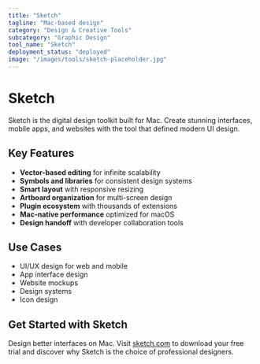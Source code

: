 ```yaml
---
title: "Sketch"
tagline: "Mac-based design"
category: "Design & Creative Tools"
subcategory: "Graphic Design"
tool_name: "Sketch"
deployment_status: "deployed"
image: "/images/tools/sketch-placeholder.jpg"
---
```


# Sketch

Sketch is the digital design toolkit built for Mac. Create stunning interfaces, mobile apps, and websites with the tool that defined modern UI design.

## Key Features

- **Vector-based editing** for infinite scalability
- **Symbols and libraries** for consistent design systems
- **Smart layout** with responsive resizing
- **Artboard organization** for multi-screen design
- **Plugin ecosystem** with thousands of extensions
- **Mac-native performance** optimized for macOS
- **Design handoff** with developer collaboration tools

## Use Cases

- UI/UX design for web and mobile
- App interface design
- Website mockups
- Design systems
- Icon design

## Get Started with Sketch

Design better interfaces on Mac. Visit [sketch.com](https://www.sketch.com) to download your free trial and discover why Sketch is the choice of professional designers.